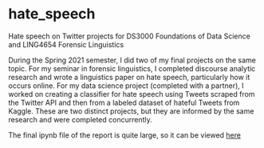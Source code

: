 # hate_speech
Hate speech on Twitter projects for DS3000 Foundations of Data Science and LING4654 Forensic Linguistics

During the Spring 2021 semester, I did two of my final projects on the same topic. For my seminar in forensic linguistics, I completed discourse analytic research and wrote a linguistics paper on hate speech, particularly how it occurs online. For my data science project (completed with a partner), I worked on creating a classifier for hate speech using Tweets scraped from the Twitter API and then from a labeled dataset of hateful Tweets from Kaggle. These are two distinct projects, but they are informed by the same research and were completed concurrently.

The final ipynb file of the report is quite large, so it can be viewed [here](https://htmlpreview.github.io/?https://github.com/m-whitson/hate_speech/blob/master/ds_report.html)


